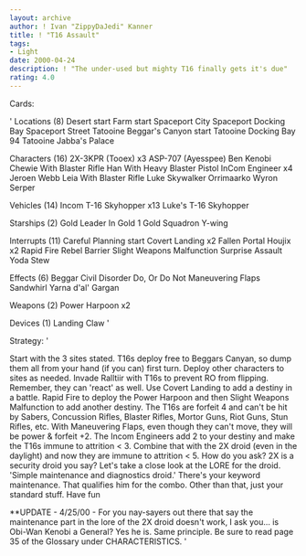 ```yaml
---
layout: archive
author: ! Ivan "ZippyDaJedi" Kanner
title: ! "T16 Assault"
tags:
- Light
date: 2000-04-24
description: ! "The under-used but mighty T16 finally gets it's due"
rating: 4.0
---
```

Cards: 

'
Locations (8)
Desert start
Farm start
Spaceport City
Spaceport Docking Bay
Spaceport Street
Tatooine Beggar's Canyon start
Tatooine Docking Bay 94
Tatooine Jabba's Palace

Characters (16)
2X-3KPR (Tooex)  x3
ASP-707 (Ayesspee)
Ben Kenobi
Chewie With Blaster Rifle
Han With Heavy Blaster Pistol
InCom Engineer	x4
Jeroen Webb
Leia With Blaster Rifle
Luke Skywalker
Orrimaarko
Wyron Serper

Vehicles (14)
Incom T-16 Skyhopper  x13
Luke's T-16 Skyhopper

Starships (2)
Gold Leader In Gold 1
Gold Squadron Y-wing

Interrupts (11)
Careful Planning start
Covert Landing	x2
Fallen Portal
Houjix	x2
Rapid Fire
Rebel Barrier
Slight Weapons Malfunction
Surprise Assault
Yoda Stew

Effects (6)
Beggar
Civil Disorder
Do, Or Do Not
Maneuvering Flaps
Sandwhirl
Yarna d'al' Gargan

Weapons (2)
Power Harpoon  x2

Devices (1)
Landing Claw
'

Strategy: '

Start with the 3 sites stated. T16s deploy free to Beggars Canyan, so dump them all from your hand (if you can) first turn. Deploy other characters to sites as needed. Invade Ralltiir with T16s to prevent RO from flipping. Remember, they can 'react' as well.
Use Covert Landing to add a destiny in a battle. Rapid Fire to deploy the Power Harpoon and then Slight Weapons Malfunction to add another destiny. The T16s are forfeit 4 and can't be hit by Sabers, Concussion Rifles, Blaster Rifles, Mortor Guns, Riot Guns, Stun Rifles, etc.
With Maneuvering Flaps, even though they can't move, they will be power & forfeit +2.
The Incom Engineers add 2 to your destiny and make the T16s immune to attrition < 3. Combine that with the 2X droid (even in the daylight) and now they are immune to attrition < 5. How do you ask? 2X is a security droid you say? Let's take a close look at the LORE for the droid. 'Simple maintenance and diagnostics droid.' There's your keyword maintenance. That qualifies him for the combo.
Other than that, just your standard stuff. Have fun

**UPDATE - 4/25/00 - For you nay-sayers out there that say the maintenance part in the lore of the 2X droid doesn't work, I ask you... is Obi-Wan Kenobi a General? Yes he is. Same principle. Be sure to read page 35 of the Glossary under CHARACTERISTICS.	 '